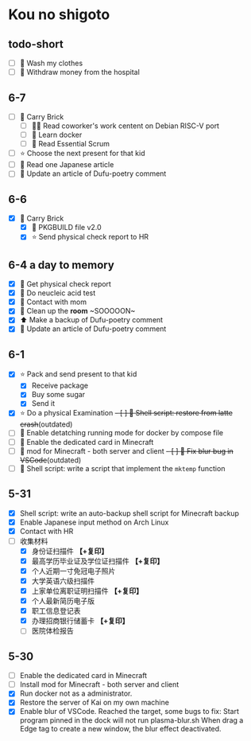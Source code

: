 
# Kou no shigoto

## todo-short

- [ ] 🎽 Wash my clothes
- [ ] 🏥 Withdraw money from the hospital

## 6-7

- [ ] 🧱 Carry Brick
  - [ ] 🧑‍💼 Read coworker's work centent on Debian RISC-V port
  - [ ] 📓 Learn docker
  - [ ] 📓 Read Essential Scrum
- [ ] ⭐ Choose the next present for that kid
- [ ] 📔 Read one Japanese article
- [ ] 📝 Update an article of Dufu-poetry comment

## 6-6

- [x] 🧱 Carry Brick
  - [x] 🔡 PKGBUILD file v2.0
  - [x] ⭐ Send physical check report to HR

## 6-4 a day to memory

- [x] 🏥 Get physical check report
- [x] 🏥 Do neucleic acid test
- [x] 📲 Contact with mom
- [x] 🚮 Clean up the **room** ~SOOOOON~
- [x] ⬆️ Make a backup of Dufu-poetry comment
- [x] 📝 Update an article of Dufu-poetry comment

## 6-1

- [x] ⭐ Pack and send present to that kid
  - [x] Receive package
  - [x] Buy some sugar
  - [x] Send it
- [x] ⭐ Do a physical Examination
~~- [ ] 🔡 Shell script: restore from latte crash~~(outdated)
- [ ] 🔨 Enable detatching running mode for docker by compose file
- [ ] 🔨 Enable the dedicated card in Minecraft
- [ ] 🔨 mod for Minecraft - both server and client
~~- [ ] 🔨 Fix blur bug in VSCode~~(outdated)
- [ ] 🔡 Shell script: write a script that implement the `mktemp` function

## 5-31

- [x] Shell script: write an auto-backup shell script for Minecraft backup
- [x] Enable Japanese input method on Arch Linux
- [x] Contact with HR
- [ ] 收集材料
  - [x] 身份证扫描件 **【+复印】**
  - [x] 最高学历毕业证及学位证扫描件 **【+复印】**
  - [x] 个人近期一寸免冠电子照片
  - [x] 大学英语六级扫描件
  - [x] 上家单位离职证明扫描件 **【+复印】**
  - [x] 个人最新简历电子版
  - [x] 职工信息登记表
  - [x] 办理招商银行储蓄卡 **【+复印】**
  - [ ] 医院体检报告

## 5-30

- [ ] Enable the dedicated card in Minecraft
- [ ] Install mod for Minecraft - both server and client
- [x] Run docker not as a administrator.
- [x] Restore the server of Kai on my own machine
- [x] Enable blur of VSCode.
    Reached the target, some bugs to fix:
    Start program pinned in the dock will not run plasma-blur.sh
    When drag a Edge tag to create a new window, the blur effect deactivated.
